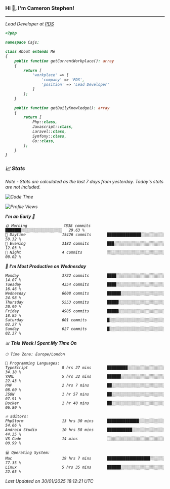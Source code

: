 ### Hi 👋, I'm Cameron Stephen!
<hr>
<p><em>Lead Developer at <a href="https://prindatasolutions.co.uk">PDS</a></p>


```php
<?php

namespace Cajs;

class About extends Me
{
    public function getCurrentWorkplace(): array
    {
        return [
            'workplace' => [
                'company' => 'PDS',
                'position' => 'Lead Developer'
            ]
        ];
    }

    public function getDailyKnowledge(): array
    {
        return [
            Php::class,
            Javascript::class,
            Laravel::class,
            Symfony::class,
            Go::class,
        ];
    }
}
```

### 📈 Stats
<p><em>Note - Stats are calculated as the last 7 days from yesterday. Today's stats are not included.</em></p>


<!--START_SECTION:waka-->
![Code Time](http://img.shields.io/badge/Code%20Time-4%2C248%20hrs%2034%20mins-blue)

![Profile Views](http://img.shields.io/badge/Profile%20Views-0-blue)

**I'm an Early 🐤** 

```text
🌞 Morning                7838 commits        ███████░░░░░░░░░░░░░░░░░░   29.63 % 
🌆 Daytime                15426 commits       ███████████████░░░░░░░░░░   58.32 % 
🌃 Evening                3182 commits        ███░░░░░░░░░░░░░░░░░░░░░░   12.03 % 
🌙 Night                  4 commits           ░░░░░░░░░░░░░░░░░░░░░░░░░   00.02 % 
```
📅 **I'm Most Productive on Wednesday** 

```text
Monday                   3722 commits        ████░░░░░░░░░░░░░░░░░░░░░   14.07 % 
Tuesday                  4354 commits        ████░░░░░░░░░░░░░░░░░░░░░   16.46 % 
Wednesday                6608 commits        ██████░░░░░░░░░░░░░░░░░░░   24.98 % 
Thursday                 5553 commits        █████░░░░░░░░░░░░░░░░░░░░   20.99 % 
Friday                   4985 commits        █████░░░░░░░░░░░░░░░░░░░░   18.85 % 
Saturday                 601 commits         █░░░░░░░░░░░░░░░░░░░░░░░░   02.27 % 
Sunday                   627 commits         █░░░░░░░░░░░░░░░░░░░░░░░░   02.37 % 
```


📊 **This Week I Spent My Time On** 

```text
🕑︎ Time Zone: Europe/London

💬 Programming Languages: 
TypeScript               8 hrs 27 mins       █████████░░░░░░░░░░░░░░░░   34.18 % 
YAML                     5 hrs 32 mins       ██████░░░░░░░░░░░░░░░░░░░   22.43 % 
PHP                      2 hrs 7 mins        ██░░░░░░░░░░░░░░░░░░░░░░░   08.60 % 
JSON                     1 hr 57 mins        ██░░░░░░░░░░░░░░░░░░░░░░░   07.91 % 
Docker                   1 hr 40 mins        ██░░░░░░░░░░░░░░░░░░░░░░░   06.80 % 

🔥 Editors: 
PhpStorm                 13 hrs 30 mins      ██████████████░░░░░░░░░░░   54.66 % 
Android Studio           10 hrs 58 mins      ███████████░░░░░░░░░░░░░░   44.35 % 
VS Code                  14 mins             ░░░░░░░░░░░░░░░░░░░░░░░░░   00.99 % 

💻 Operating System: 
Mac                      19 hrs 7 mins       ███████████████████░░░░░░   77.35 % 
Linux                    5 hrs 35 mins       ██████░░░░░░░░░░░░░░░░░░░   22.65 % 
```


 Last Updated on 30/01/2025 18:12:21 UTC
<!--END_SECTION:waka-->
